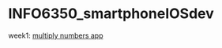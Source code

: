# INFO6350_smartphoneIOSdev

week1: [multiply numbers app](https://github.com/Lesleyla/INFO6350_smartphoneIOSdev/tree/main/MultiplyNumbers)
